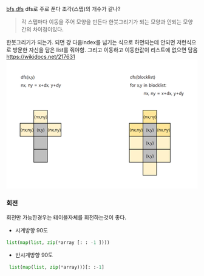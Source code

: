 [bfs,dfs](../theory/bfs,dfs.md)
dfs로 주로 푼다
조각(스탭)의 개수가 같나?
> 각 스탭마다 이동을 주어 모양을 만든다
> 한붓그리기가 되는 모양과 안되는 모양간의 차이점이있다.

한붓그리기가 되는가.
되면 걍 다음index를 넘기는 식으로 하면되는데 안되면 저런식으로 방문한 자신을 담은 list를 줘야함. 그리고 이동하고 이동한값이 리스트에 없으면 담음
https://wikidocs.net/217631
![](assets/테트리스,%20퍼즐-20240904165402122.png)

### 회전
회전만 가능한경우는 테이블자체를 회전하는것이 좋다.
- 시계방향 90도
```python
list(map(list, zip(*array [: : -1 ])))
```
- 반시계방향 90도
```python
 list(map(list, zip(*array)))[: :-1]
```

